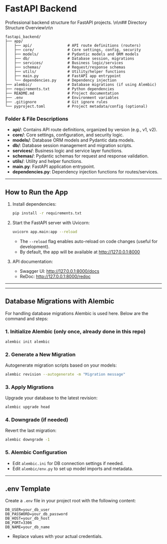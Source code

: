# FastAPI Backend

Professional backend structure for FastAPI projects.
\n\n## Directory Structure Overview\n\n
```
fastapi_backend/
├── app/
│   ├── api/                # API route definitions (routers)
│   ├── core/               # Core settings, config, security
│   ├── models/             # Pydantic models and ORM models
│   ├── db/                 # Database session, migrations
│   ├── services/           # Business logic/services
│   ├── schemas/            # Request/response schemas
│   ├── utils/              # Utility/helper functions
│   ├── main.py             # FastAPI app entrypoint
│   └── dependencies.py     # Dependency injection
├── alembic/                # Database migrations (if using Alembic)
├── requirements.txt        # Python dependencies
├── README.md               # Project documentation
├── .env                    # Environment variables
├── .gitignore              # Git ignore rules
└── pyproject.toml          # Project metadata/config (optional)
```

### Folder & File Descriptions

  - **api/**: Contains API route definitions, organized by version (e.g., v1, v2).
  - **core/**: Core settings, configuration, and security logic.
  - **models/**: Database ORM models and Pydantic data models.
  - **db/**: Database session management and migration scripts.
  - **services/**: Business logic and service layer functions.
  - **schemas/**: Pydantic schemas for request and response validation.
  - **utils/**: Utility and helper functions.
  - **main.py**: FastAPI application entrypoint.
  - **dependencies.py**: Dependency injection functions for routes/services.

---

## How to Run the App

1. Install dependencies:
   ```bash
   pip install -r requirements.txt
   ```

2. Start the FastAPI server with Uvicorn:
   ```bash
   uvicorn app.main:app --reload
   ```
   - The `--reload` flag enables auto-reload on code changes (useful for development).
   - By default, the app will be available at http://127.0.0.1:8000

3. API documentation:
   - Swagger UI: http://127.0.0.1:8000/docs
   - ReDoc: http://127.0.0.1:8000/redoc

---


---

## Database Migrations with Alembic

For handling database migrations Alembic is used here. Below are the command and steps:

### 1. Initialize Alembic (only once, already done in this repo)
```bash
alembic init alembic
```

### 2. Generate a New Migration
Autogenerate migration scripts based on your models:
```bash
alembic revision --autogenerate -m "Migration message"
```

### 3. Apply Migrations
Upgrade your database to the latest revision:
```bash
alembic upgrade head
```

### 4. Downgrade (if needed)
Revert the last migration:
```bash
alembic downgrade -1
```

### 5. Alembic Configuration
- Edit `alembic.ini` for DB connection settings if needed.
- Edit `alembic/env.py` to set up model imports and metadata.

---

## .env Template

Create a `.env` file in your project root with the following content:

```env
DB_USER=your_db_user
DB_PASSWORD=your_db_password
DB_HOST=your_db_host
DB_PORT=3306
DB_NAME=your_db_name
```

- Replace values with your actual credentials.


